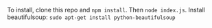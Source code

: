 To install, clone this repo and `npm install`. Then `node index.js`.
Install beautifulsoup: `sudo apt-get install python-beautifulsoup`
